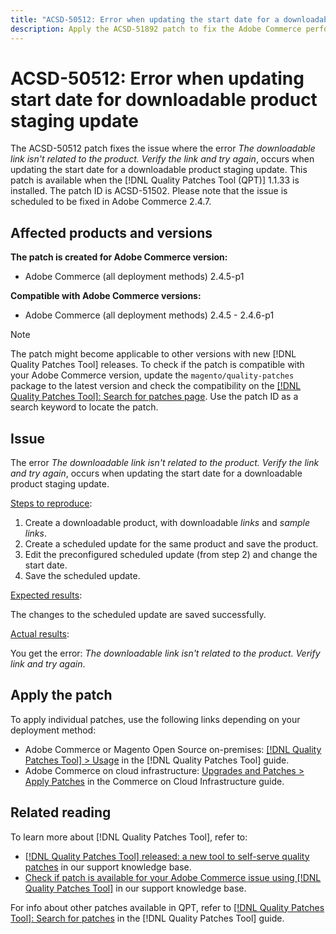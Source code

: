 ```yaml
---
title: "ACSD-50512: Error when updating the start date for a downloadable product staging update"
description: Apply the ACSD-51892 patch to fix the Adobe Commerce performance issue where the error *The downloadable link isn't related to the product.Verify the link and try again*, occurs when updating the start date for a downloadable product staging update.
---
```

# ACSD-50512: Error when updating start date for downloadable product staging update

The ACSD-50512 patch fixes the issue where the error *The downloadable link isn't related to the product. Verify the link and try again*, occurs when updating the start date for a downloadable product staging update. This patch is available when the [!DNL Quality Patches Tool (QPT)] 1.1.33 is installed. The patch ID is ACSD-51502. Please note that the issue is scheduled to be fixed in Adobe Commerce 2.4.7.

## Affected products and versions

**The patch is created for Adobe Commerce version:**

* Adobe Commerce (all deployment methods) 2.4.5-p1

**Compatible with Adobe Commerce versions:**

* Adobe Commerce (all deployment methods) 2.4.5 - 2.4.6-p1

>[!NOTE]
>
>The patch might become applicable to other versions with new [!DNL Quality Patches Tool] releases. To check if the patch is compatible with your Adobe Commerce version, update the `magento/quality-patches` package to the latest version and check the compatibility on the [[!DNL Quality Patches Tool]: Search for patches page](https://experienceleague.adobe.com/tools/commerce-quality-patches/index.html). Use the patch ID as a search keyword to locate the patch.

## Issue

The error *The downloadable link isn't related to the product. Verify the link and try again*, occurs when updating the start date for a downloadable product staging update.

<u>Steps to reproduce</u>:

1. Create a downloadable product, with downloadable *links* and *sample links*.
1. Create a scheduled update for the same product and save the product.
1. Edit the preconfigured scheduled update (from step 2) and change the start date.
1. Save the scheduled update.

<u>Expected results</u>:

The changes to the scheduled update are saved successfully.

<u>Actual results</u>:

You get the error: *The downloadable link isn't related to the product. Verify link and try again*.

## Apply the patch

To apply individual patches, use the following links depending on your deployment method:

* Adobe Commerce or Magento Open Source on-premises: [[!DNL Quality Patches Tool] > Usage](https://experienceleague.adobe.com/docs/commerce-operations/tools/quality-patches-tool/usage.html) in the [!DNL Quality Patches Tool] guide.
* Adobe Commerce on cloud infrastructure: [Upgrades and Patches > Apply Patches](https://experienceleague.adobe.com/docs/commerce-cloud-service/user-guide/develop/upgrade/apply-patches.html) in the Commerce on Cloud Infrastructure guide.

## Related reading

To learn more about [!DNL Quality Patches Tool], refer to:

* [[!DNL Quality Patches Tool] released: a new tool to self-serve quality patches](/help/announcements/adobe-commerce-announcements/magento-quality-patches-released-new-tool-to-self-serve-quality-patches.md) in our support knowledge base.
* [Check if patch is available for your Adobe Commerce issue using [!DNL Quality Patches Tool]](/help/support-tools/patches-available-in-qpt-tool/check-patch-for-magento-issue-with-magento-quality-patches.md) in our support knowledge base.

For info about other patches available in QPT, refer to [[!DNL Quality Patches Tool]: Search for patches](https://experienceleague.adobe.com/tools/commerce-quality-patches/index.html) in the [!DNL Quality Patches Tool] guide.
